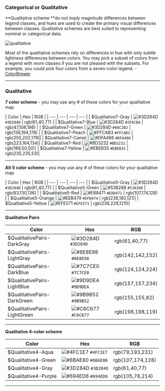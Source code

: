

### Categorical or Qualitative

**Qualitative scheme **do not imply magnitude differences between legend classes, and hues are used to create the primary visual differences between classes. Qualitative schemes are best suited to representing nominal or categorical data.

![](http://colorbrewer2.org/learnmore/qualitative.png "qualitative")

Most of the qualitative schemes rely on differences in hue with only subtle lightness differences between colors. You may pick a subset of colors from a legend with more classes if you are not pleased with the subsets. For example, you could pick four colors from a seven-color legend.  - [ColorBrewer](http://colorbrewer2.org/learnmore/schemes_full.html#qualitative)

---

### Qualitative

**7 color scheme** - you may use any # of these colors for your qualitative map

| Color  | Hex | RGB |
| --- | --- | --- | --- |
| $Qualitative7-Gray | ![\#3D284D](https://placehold.it/15/3D284D/000000?text=+) `#3D284D` | rgb(61,40,77) |
| $Qualitative7-Blue | ![\#3D284D](https://placehold.it/15/2F6CBA/000000?text=+) `#2F6CBA` | rgb(47,108,186) |
| $Qualitative7-Green | ![\#3D284D](https://placehold.it/15/88C2B2/000000?text=+) `#88C2B2` | rgb(136,194,178) |
| $Qualitative7-Peach | ![\#FFCAB3](https://placehold.it/15/FFCAB3/000000?text=+) `#FFCAB3` | rgb(255,202,179)|
| $Qualitative7-Camel |  ![\#DFA486](https://placehold.it/15/DFA486/000000?text=+) `#DFA486` | rgb(223,164,134)|
| $Qualitative7-Red | ![\#BD3232](https://placehold.it/15/BD3232/000000?text=+) `#BD3232` | rgb(189,50,50)|
| $Qualitative7-Yellow |  ![\#EBEB35](https://placehold.it/15/EBEB35/000000?text=+) `#EBEB35` | rgb(235,235,53)|

---



**Alt 5 color scheme** - you may use any # of these colors for your qualitative map


| Color | Hex | RGB |
| --- | --- | --- | --- |
| $Qualitative5-Gray | ![\#3D284D](https://placehold.it/15/3D284D/000000?text=+) `#3D284D` | rgb(61,40,77) |
| $Qualitative5-Green |  ![\#538288](https://placehold.it/15/538288/000000?text=+) `#538288` | rgb(83,130,136) |
| $Qualitative5-Red | ![\#E88471](https://placehold.it/15/E88471/000000?text=+) `#E88471` | rgb(107,174,128) |
| $Qualitative5-Orange |  ![\#EEB479](https://placehold.it/15/EEB479/000000?text=+) `#EFB474` | rgb(238,180,121)|
| $Qualitative5-Yellow |  ![\#EFE571](https://placehold.it/15/EFE571/000000?text=+) `#EFE571` | rgb(238,228,121))|

---

**Qualitative Pairs**

| Color | Hex | RGB |
| --- |  --- | --- |
| $QualitativePairs-DarkGray | ![\#3D284D](https://placehold.it/15/3D284D/000000?text=+) `#3D284D` | rgb(61,40,77) |
| $QualitativePairs-LightGray | ![\#8E8E98](https://placehold.it/15/8E8E98/000000?text=+) `#8E8E98` | rgb(142,142,152) |
| $QualitativePairs-DarkBlue| ![\#7C7CE0](https://placehold.it/15/7C7CE0/000000?text=+) `#7C7CE0` | rgb(124,124,224) |
| $QualitativePairs-LightBlue | ![\#9D9DEA](https://placehold.it/15/9D9DEA/000000?text=+) `#9D9DEA` | rgb(157,157,234)|
| $QualitativePairs-DarkGreen| ![\#9B9B52](https://placehold.it/15/9B9B52/000000?text=+) `#9B9B52` | rgb(155,155,82)|
| $QualitativePairs-LightGreen | ![\#C6C677](https://placehold.it/15/C6C677/000000?text=+) `#C6C677` |rgb(198,198,119)|



---
**Qualitative 4-color scheme**

| Color | Hex | RGB |
| --- | --- | --- |
| $Qualitative4-Aqua |  ![\#4FC1E7](https://placehold.it/15/4FC1E7/000000?text=+) `#4FC1E7` | rgb(79,193,231) |
| $Qualitative4-Green | ![\#6BAE80](https://placehold.it/15/6BAE80/000000?text=+) `#6BAE80` | rgb(107,174,128) |
| $Qualitative4-Gray  | ![\#3D284D](https://placehold.it/15/3D284D/000000?text=+) `#3D284D` | rgb(61,40,77)|
| $Qualitative4-Purple  | ![\#694ED6](https://placehold.it/15/694ED6/000000?text=+) `#694ED6` | rgb(105,78,214)|


---



























